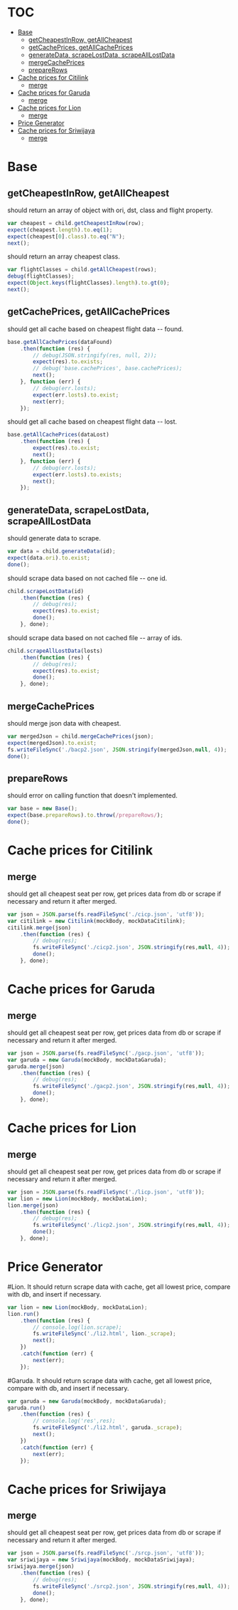 # TOC
   - [Base](#base)
     - [getCheapestInRow, getAllCheapest](#base-getcheapestinrow-getallcheapest)
     - [getCachePrices, getAllCachePrices](#base-getcacheprices-getallcacheprices)
     - [generateData, scrapeLostData, scrapeAllLostData](#base-generatedata-scrapelostdata-scrapealllostdata)
     - [mergeCachePrices](#base-mergecacheprices)
     - [prepareRows](#base-preparerows)
   - [Cache prices for Citilink](#cache-prices-for-citilink)
     - [merge](#cache-prices-for-citilink-merge)
   - [Cache prices for Garuda](#cache-prices-for-garuda)
     - [merge](#cache-prices-for-garuda-merge)
   - [Cache prices for Lion](#cache-prices-for-lion)
     - [merge](#cache-prices-for-lion-merge)
   - [Price Generator](#price-generator)
   - [Cache prices for Sriwijaya](#cache-prices-for-sriwijaya)
     - [merge](#cache-prices-for-sriwijaya-merge)
<a name=""></a>
 
<a name="base"></a>
# Base
<a name="base-getcheapestinrow-getallcheapest"></a>
## getCheapestInRow, getAllCheapest
should return an array of object with ori, dst, class and flight property.

```js
var cheapest = child.getCheapestInRow(row);
expect(cheapest.length).to.eq(1);
expect(cheapest[0].class).to.eq("N");
next();
```

should return an array cheapest class.

```js
var flightClasses = child.getAllCheapest(rows);
debug(flightClasses);
expect(Object.keys(flightClasses).length).to.gt(0);
next();
```

<a name="base-getcacheprices-getallcacheprices"></a>
## getCachePrices, getAllCachePrices
should get all cache based on cheapest flight data -- found.

```js
base.getAllCachePrices(dataFound)
	.then(function (res) {
		// debug(JSON.stringify(res, null, 2));
		expect(res).to.exists;
		// debug('base.cachePrices', base.cachePrices);
		next();
	}, function (err) {
		// debug(err.losts);
		expect(err.losts).to.exist;
		next(err);
	});
```

should get all cache based on cheapest flight data -- lost.

```js
base.getAllCachePrices(dataLost)
	.then(function (res) {
		expect(res).to.exist;
		next();
	}, function (err) {
		// debug(err.losts);
		expect(err.losts).to.exists;
		next();
	});
```

<a name="base-generatedata-scrapelostdata-scrapealllostdata"></a>
## generateData, scrapeLostData, scrapeAllLostData
should generate data to scrape.

```js
var data = child.generateData(id);
expect(data.ori).to.exist;
done();
```

should scrape data based on not cached file -- one id.

```js
child.scrapeLostData(id)
	.then(function (res) {
		// debug(res);
		expect(res).to.exist;
		done();
	}, done);
```

should scrape data based on not cached file -- array of ids.

```js
child.scrapeAllLostData(losts)
	.then(function (res) {
		// debug(res);
		expect(res).to.exist;
		done();
	}, done);
```

<a name="base-mergecacheprices"></a>
## mergeCachePrices
should merge json data with cheapest.

```js
var mergedJson = child.mergeCachePrices(json);
expect(mergedJson).to.exist;
fs.writeFileSync('./bacp2.json', JSON.stringify(mergedJson,null, 4));
done();
```

<a name="base-preparerows"></a>
## prepareRows
should error on calling function that doesn't implemented.

```js
var base = new Base();
expect(base.prepareRows).to.throw(/prepareRows/);
done();
```

<a name="cache-prices-for-citilink"></a>
# Cache prices for Citilink
<a name="cache-prices-for-citilink-merge"></a>
## merge
should get all cheapest seat per row, get prices data from db or scrape if necessary and return it after merged.

```js
var json = JSON.parse(fs.readFileSync('./cicp.json', 'utf8'));
var citilink = new Citilink(mockBody, mockDataCitilink);
citilink.merge(json)
	.then(function (res) {
		// debug(res);
		fs.writeFileSync('./cicp2.json', JSON.stringify(res,null, 4));
		done();
	}, done);
```

<a name="cache-prices-for-garuda"></a>
# Cache prices for Garuda
<a name="cache-prices-for-garuda-merge"></a>
## merge
should get all cheapest seat per row, get prices data from db or scrape if necessary and return it after merged.

```js
var json = JSON.parse(fs.readFileSync('./gacp.json', 'utf8'));
var garuda = new Garuda(mockBody, mockDataGaruda);
garuda.merge(json)
	.then(function (res) {
		// debug(res);
		fs.writeFileSync('./gacp2.json', JSON.stringify(res,null, 4));
		done();
	}, done);
```

<a name="cache-prices-for-lion"></a>
# Cache prices for Lion
<a name="cache-prices-for-lion-merge"></a>
## merge
should get all cheapest seat per row, get prices data from db or scrape if necessary and return it after merged.

```js
var json = JSON.parse(fs.readFileSync('./licp.json', 'utf8'));
var lion = new Lion(mockBody, mockDataLion);
lion.merge(json)
	.then(function (res) {
		// debug(res);
		fs.writeFileSync('./licp2.json', JSON.stringify(res,null, 4));
		done();
	}, done);
```

<a name="price-generator"></a>
# Price Generator
#Lion. It should return scrape data with cache, get all lowest price, compare with db, and insert if necessary.

```js
var lion = new Lion(mockBody, mockDataLion);
lion.run()
	.then(function (res) {
		// console.log(lion.scrape);
		fs.writeFileSync('./li2.html', lion._scrape);
		next();
	})
	.catch(function (err) {
		next(err);
	});
```

#Garuda. It should return scrape data with cache, get all lowest price, compare with db, and insert if necessary.

```js
var garuda = new Garuda(mockBody, mockDataGaruda);
garuda.run()
	.then(function (res) {
		// console.log('res',res);
		fs.writeFileSync('./li2.html', garuda._scrape);
		next();
	})
	.catch(function (err) {
		next(err);
	});
```

<a name="cache-prices-for-sriwijaya"></a>
# Cache prices for Sriwijaya
<a name="cache-prices-for-sriwijaya-merge"></a>
## merge
should get all cheapest seat per row, get prices data from db or scrape if necessary and return it after merged.

```js
var json = JSON.parse(fs.readFileSync('./srcp.json', 'utf8'));
var sriwijaya = new Sriwijaya(mockBody, mockDataSriwijaya);
sriwijaya.merge(json)
	.then(function (res) {
		// debug(res);
		fs.writeFileSync('./srcp2.json', JSON.stringify(res,null, 4));
		done();
	}, done);
```

